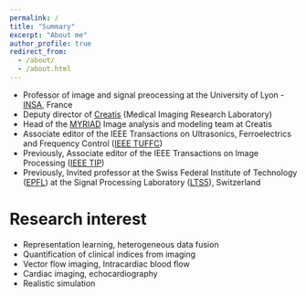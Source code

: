 ```yaml
---
permalink: /
title: "Summary"
excerpt: "About me"
author_profile: true
redirect_from: 
  - /about/
  - /about.html
---
```


- Professor of image and signal preocessing at the University of Lyon - [INSA](https://www.insa-lyon.fr/en/), France
- Deputy director of [Creatis](https://www.creatis.insa-lyon.fr/site/en) (Medical Imaging Research Laboratory)
- Head of the [MYRIAD](https://creatis-myriad.github.io/) Image analysis and modeling team at Creatis
- Associate editor of the IEEE Transactions on Ultrasonics, Ferroelectrics and Frequency Control ([IEEE TUFFC](https://ieeexplore.ieee.org/xpl/RecentIssue.jsp?punumber=58))
- Previously, Associate editor of the IEEE Transactions on Image Processing ([IEEE TIP](https://ieeexplore.ieee.org/xpl/RecentIssue.jsp?punumber=83))
- Previously, Invited professor at the Swiss Federal Institute of Technology ([EPFL](https://www.epfl.ch/en/)) at the Signal Processing Laboratory ([LTS5](https://www.epfl.ch/labs/lts5/research/)), Switzerland



Research interest
======
- Representation learning, heterogeneous data fusion
- Quantification of clinical indices from imaging
- Vector flow imaging, Intracardiac blood flow
- Cardiac imaging, echocardiography
- Realistic simulation


